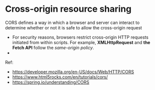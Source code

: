 Cross-origin resource sharing
===

CORS defines a way in which a browser and server can interact to determine whether or not it is safe to allow the cross-origin request

* For security reasons, browsers restrict cross-origin HTTP requests initiated from within scripts. For example, **XMLHttpRequest** and **the Fetch API** follow the _same-origin policy_.
*

Ref:
* https://developer.mozilla.org/en-US/docs/Web/HTTP/CORS
* https://www.html5rocks.com/en/tutorials/cors/
* https://spring.io/understanding/CORS
